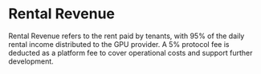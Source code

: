 # Rental Revenue

Rental Revenue refers to the rent paid by tenants, with 95% of the daily rental income distributed to the GPU provider. A 5% protocol fee is deducted as a platform fee to cover operational costs and support further development.
